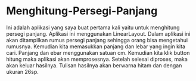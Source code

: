 # Menghitung-Persegi-Panjang
Ini adalah aplikasi yang saya buat pertama kali yaitu untuk menghitung persegi panjang.
Aplikasi ini menggunakan LinearLayout.
Dalam aplikasi ini akan ditampilkan rumus persegi panjang sehingga orang bisa mengetahui rumusnya.
Kemudian kita memasukkan panjang dan lebar yang ingin kita cari.
Panjang dan ebar menggunakan satuan cm.
Kemudian kita klik button hitung maka aplikasi akan memprosesnya.
Setelah selesai diproses, maka akan keluar hasilnya.
Tulisan hasilnya akan berwarna hitam dan dengan ukuran 26sp.
